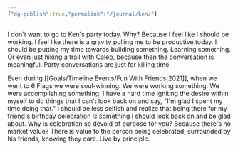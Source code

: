 ```yaml
---
{"dg-publish":true,"permalink":"/journal/ken/"}
---
```



I don't want to go to Ken's party today. Why? Because I feel like I should be working. I feel like there is a gravity pulling me to be productive today. I should be putting my time towards building something. Learning something. Or even just hiking a trail with Caleb, because then the conversation is meaningful. Party conversations are just for killing time.

Even during [[Goals/Timeline Events/Fun With Friends\|2021]], when we went to 6 Flags we were soul-winning. We were working something. We were accomplishing something. I have a hard time igniting the desire within myself to do things that I can't look back on and say, "I'm glad I spent my time doing that." I should be less selfish and realize that being there for my friend's birthday celebration *is* something I should look back on and be glad about. Why is celebration so devoid of purpose for you? Because there's no market value? There is value to the person being celebrated, surrounded by his friends, knowing they care. Live by principle. 
